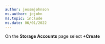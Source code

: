 ```yaml
---
author: jessmjohnson
ms.author: jejohn
ms.topic: include
ms.date: 06/01/2022
---
```


On the **Storage Accounts** page select **+Create**
